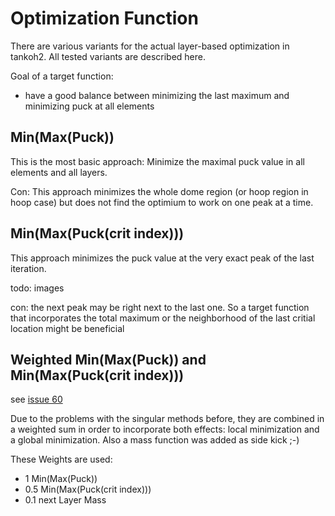 # Optimization Function

There are various variants for the actual layer-based optimization in tankoh2. All tested variants are described here.

Goal of a target function:
- have a good balance between minimizing the last maximum and minimizing puck at all elements

## Min(Max(Puck))
This is the most basic approach: Minimize the maximal puck value in all elements and all layers.




Con: This approach minimizes the whole dome region (or hoop region in hoop case) but does not find the optimium to work on one peak at a time. 

## Min(Max(Puck(crit index)))


This approach minimizes the puck value at the very exact peak of the last iteration. 

todo: images

con: the next peak may be right next to the last one. So a target function that incorporates the total maximum or the neighborhood of the 
last critial location might be beneficial



## Weighted Min(Max(Puck)) and Min(Max(Puck(crit index)))
see [issue 60](https://github.com/sfreund-DLR/tankoh2/issues/60)

Due to the problems with the singular methods before, they are combined in a weighted sum in order to incorporate both effects: 
local minimization and a global minimization. Also a mass function was added as side kick ;-)

These Weights are used:
- 1 Min(Max(Puck))
- 0.5 Min(Max(Puck(crit index)))
- 0.1 next Layer Mass



